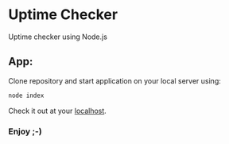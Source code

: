 # Uptime Checker

Uptime checker using Node.js

## App:

Clone repository and start application on your local server using:
```bash
node index
```

Check it out at your [localhost](http://localhost:3000).

### Enjoy ;-)
